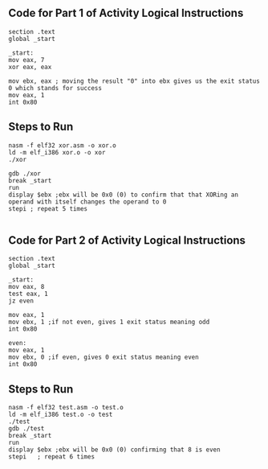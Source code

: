 ## Code for Part 1 of Activity Logical Instructions
```
section .text
global _start

_start:
mov eax, 7
xor eax, eax

mov ebx, eax ; moving the result "0" into ebx gives us the exit status 0 which stands for success
mov eax, 1
int 0x80      
```
## Steps to Run 
```
nasm -f elf32 xor.asm -o xor.o
ld -m elf_i386 xor.o -o xor
./xor

gdb ./xor
break _start
run
display $ebx ;ebx will be 0x0 (0) to confirm that that XORing an operand with itself changes the operand to 0
stepi ; repeat 5 times 
     
```
## Code for Part 2 of Activity Logical Instructions
```
section .text
global _start

_start:
mov eax, 8
test eax, 1
jz even                 
                                
mov eax, 1             
mov ebx, 1 ;if not even, gives 1 exit status meaning odd
int 0x80

even:
mov eax, 1     
mov ebx, 0 ;if even, gives 0 exit status meaning even
int 0x80

```
## Steps to Run 
```
nasm -f elf32 test.asm -o test.o
ld -m elf_i386 test.o -o test
./test
gdb ./test
break _start
run
display $ebx ;ebx will be 0x0 (0) confirming that 8 is even
stepi   ; repeat 6 times
```
